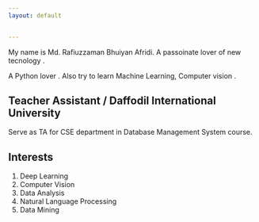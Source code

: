 ```yaml
---
layout: default


---
```


My name is Md. Rafiuzzaman Bhuiyan Afridi. A passoinate lover of new tecnology .

A Python lover . Also try to learn Machine Learning, Computer vision .

## Teacher Assistant / Daffodil International University
Serve as TA for CSE department in Database Management System course. 

## Interests
1. Deep Learning
2. Computer Vision
3. Data Analysis
4. Natural Language Processing
5. Data Mining



